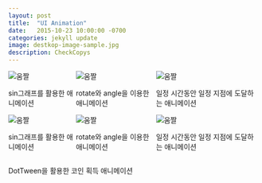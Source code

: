 ```yaml
---
layout: post
title:  "UI Animation"
date:   2015-10-23 10:00:00 -0700
categories: jekyll update
image: destkop-image-sample.jpg
description: CheckCopys
---
```


<div style="display: flex; flex-direction: row;">
  <div style="display: flex; flex-direction: column;">
    <img src="https://github.com/vhswo/vhswo.github.io/assets/39188197/0bd4af71-c008-431d-8be5-e665131bb8cb" alt="움짤" style="margin-rigght: 10px;">
    <p>sin그래프를 활용한 애니메이션</p>
  </div>
  <div style="display: flex; flex-direction: column;">
    <img src="https://github.com/vhswo/vhswo.github.io/assets/39188197/0bd4af71-c008-431d-8be5-e665131bb8cb" alt="움짤" style="margin-rigght: 10px;">
    <p>rotate와 angle을 이용한 애니메이션</p>
  </div>
    <div style="display: flex; flex-direction: column;">
    <img src="https://github.com/vhswo/vhswo.github.io/assets/39188197/0bd4af71-c008-431d-8be5-e665131bb8cb" alt="움짤" style="margin-rigght: 10px;">
    <p>일정 시간동안 일정 지점에 도달하는 애니메이션</p>
  </div>
</div>

<div style="display: flex; flex-direction: row;">
  <div style="display: flex; flex-direction: column;">
    <img src="https://github.com/vhswo/vhswo.github.io/assets/39188197/0bd4af71-c008-431d-8be5-e665131bb8cb" alt="움짤" style="margin-rigght: 10px;">
    <p>sin그래프를 활용한 애니메이션</p>
  </div>
  <div style="display: flex; flex-direction: column;">
    <img src="https://github.com/vhswo/vhswo.github.io/assets/39188197/0bd4af71-c008-431d-8be5-e665131bb8cb" alt="움짤" style="margin-rigght: 10px;">
    <p>rotate와 angle을 이용한 애니메이션</p>
  </div>
    <div style="display: flex; flex-direction: column;">
    <img src="https://github.com/vhswo/vhswo.github.io/assets/39188197/0bd4af71-c008-431d-8be5-e665131bb8cb" alt="움짤" style="margin-rigght: 10px;">
    <p>일정 시간동안 일정 지점에 도달하는 애니메이션</p>
  </div>
</div>


DotTween을 활용한 코인 획득 애니메이션
